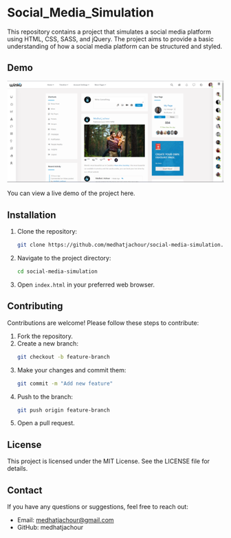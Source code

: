 # Social_Media_Simulation

This repository contains a project that simulates a social media platform using HTML, CSS, SASS, and jQuery. The project aims to provide a basic understanding of how a social media platform can be structured and styled.


## Demo
![alt text](https://github.com/medhatjachour/social_media_simulation/blob/main/img/d1.png?raw=true)

You can view a live demo of the project here.


## Installation

1. Clone the repository:
    ```bash
    git clone https://github.com/medhatjachour/social-media-simulation.git
    ```
2. Navigate to the project directory:
    ```bash
    cd social-media-simulation
    ```
3. Open `index.html` in your preferred web browser.


## Contributing

Contributions are welcome! Please follow these steps to contribute:

1. Fork the repository.
2. Create a new branch:
    ```bash
    git checkout -b feature-branch
    ```
3. Make your changes and commit them:
    ```bash
    git commit -m "Add new feature"
    ```
4. Push to the branch:
    ```bash
    git push origin feature-branch
    ```
5. Open a pull request.

## License

This project is licensed under the MIT License. See the LICENSE file for details.

## Contact

If you have any questions or suggestions, feel free to reach out:

- Email: medhatjachour@gmail.com
- GitHub: medhatjachour